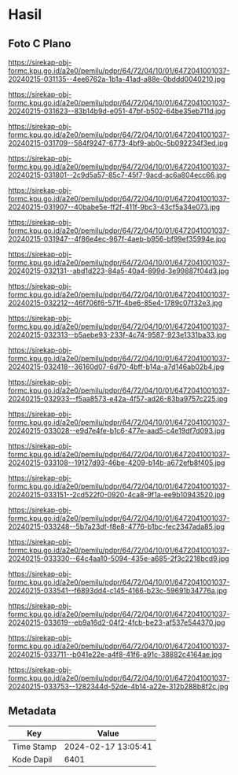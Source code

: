 # Hasil

## Foto C Plano

https://sirekap-obj-formc.kpu.go.id/a2e0/pemilu/pdpr/64/72/04/10/01/6472041001037-20240215-031135--4ee6762a-1b1a-41ad-a88e-0bddd0040210.jpg

https://sirekap-obj-formc.kpu.go.id/a2e0/pemilu/pdpr/64/72/04/10/01/6472041001037-20240215-031623--83b14b9d-e051-47bf-b502-64be35eb711d.jpg

https://sirekap-obj-formc.kpu.go.id/a2e0/pemilu/pdpr/64/72/04/10/01/6472041001037-20240215-031709--584f9247-6773-4bf9-ab0c-5b092234f3ed.jpg

https://sirekap-obj-formc.kpu.go.id/a2e0/pemilu/pdpr/64/72/04/10/01/6472041001037-20240215-031801--2c9d5a57-85c7-45f7-9acd-ac6a804ecc66.jpg

https://sirekap-obj-formc.kpu.go.id/a2e0/pemilu/pdpr/64/72/04/10/01/6472041001037-20240215-031907--40babe5e-ff2f-411f-9bc3-43cf5a34e073.jpg

https://sirekap-obj-formc.kpu.go.id/a2e0/pemilu/pdpr/64/72/04/10/01/6472041001037-20240215-031947--4f86e4ec-967f-4aeb-b956-bf99ef35994e.jpg

https://sirekap-obj-formc.kpu.go.id/a2e0/pemilu/pdpr/64/72/04/10/01/6472041001037-20240215-032131--abd1d223-84a5-40a4-899d-3e99887f04d3.jpg

https://sirekap-obj-formc.kpu.go.id/a2e0/pemilu/pdpr/64/72/04/10/01/6472041001037-20240215-032212--46f706f6-571f-4be6-85e4-1789c07f32e3.jpg

https://sirekap-obj-formc.kpu.go.id/a2e0/pemilu/pdpr/64/72/04/10/01/6472041001037-20240215-032313--b5aebe93-233f-4c74-9587-923e1331ba33.jpg

https://sirekap-obj-formc.kpu.go.id/a2e0/pemilu/pdpr/64/72/04/10/01/6472041001037-20240215-032418--36160d07-6d70-4bff-b14a-a7d146ab02b4.jpg

https://sirekap-obj-formc.kpu.go.id/a2e0/pemilu/pdpr/64/72/04/10/01/6472041001037-20240215-032933--f5aa8573-e42a-4f57-ad26-83ba9757c225.jpg

https://sirekap-obj-formc.kpu.go.id/a2e0/pemilu/pdpr/64/72/04/10/01/6472041001037-20240215-033028--e9d7e4fe-b1c6-477e-aad5-c4e19df7d093.jpg

https://sirekap-obj-formc.kpu.go.id/a2e0/pemilu/pdpr/64/72/04/10/01/6472041001037-20240215-033108--19127d93-46be-4209-b14b-a672efb8f405.jpg

https://sirekap-obj-formc.kpu.go.id/a2e0/pemilu/pdpr/64/72/04/10/01/6472041001037-20240215-033151--2cd522f0-0920-4ca8-9f1a-ee9b10943520.jpg

https://sirekap-obj-formc.kpu.go.id/a2e0/pemilu/pdpr/64/72/04/10/01/6472041001037-20240215-033248--5b7a23df-f8e8-4776-b1bc-fec2347ada85.jpg

https://sirekap-obj-formc.kpu.go.id/a2e0/pemilu/pdpr/64/72/04/10/01/6472041001037-20240215-033330--64c4aa10-5094-435e-a685-2f3c2218bcd9.jpg

https://sirekap-obj-formc.kpu.go.id/a2e0/pemilu/pdpr/64/72/04/10/01/6472041001037-20240215-033541--f6893dd4-c145-4166-b23c-59691b34776a.jpg

https://sirekap-obj-formc.kpu.go.id/a2e0/pemilu/pdpr/64/72/04/10/01/6472041001037-20240215-033619--eb9a16d2-04f2-4fcb-be23-af537e544370.jpg

https://sirekap-obj-formc.kpu.go.id/a2e0/pemilu/pdpr/64/72/04/10/01/6472041001037-20240215-033711--b041e22e-a4f8-41f6-a91c-38882c4164ae.jpg

https://sirekap-obj-formc.kpu.go.id/a2e0/pemilu/pdpr/64/72/04/10/01/6472041001037-20240215-033753--1282344d-52de-4b14-a22e-312b288b8f2c.jpg


## Metadata

| Key        | Value               |
| ---------- | ------------------- |
| Time Stamp | 2024-02-17 13:05:41 |
| Kode Dapil | 6401                |



